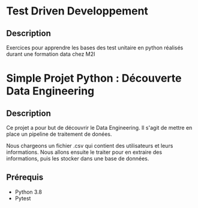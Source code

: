 # Test Driven Developpement

## Description

Exercices pour apprendre les bases des test unitaire en python réalisés durant une formation data chez M2I

# Simple Projet Python : Découverte Data Engineering

## Description

Ce projet a pour but de découvrir le Data Engineering. Il s'agit de mettre en place un pipeline de traitement de donées.

Nous chargeons un fichier .csv qui contient des utilisateurs et leurs informations. Nous allons ensuite le traiter pour en extraire des informations, puis les stocker dans une base de données.

## Prérequis

- Python 3.8
- Pytest
